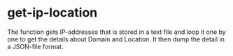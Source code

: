 # get-ip-location

The function gets IP-addresses that is stored in a text file and loop it one by one to get the details about Domain and Location. It then dump the detail in a JSON-file format.
